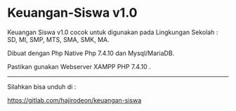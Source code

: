 # Keuangan-Siswa v1.0

Keuangan Siswa v1.0 cocok untuk digunakan pada Lingkungan Sekolah : SD, MI, SMP, MTS, SMA, SMK, MA.

Dibuat dengan Php Native Php 7.4.10 dan Mysql/MariaDB.


Pastikan gunakan Webserver XAMPP PHP 7.4.10 .






---

Silahkan bisa unduh di : 

https://gitlab.com/hajirodeon/keuangan-siswa





